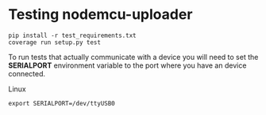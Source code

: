 Testing nodemcu-uploader
========================

```
pip install -r test_requirements.txt
coverage run setup.py test
```

To run tests that actually communicate with a device you
will need to set the __SERIALPORT__ environment variable
to the port where you have an device connected.

Linux
```
export SERIALPORT=/dev/ttyUSB0
```

